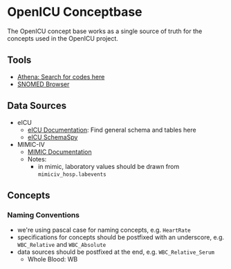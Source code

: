 # OpenICU Conceptbase

The OpenICU concept base works as a single source of truth for the concepts used in the OpenICU project.

## Tools

- [Athena: Search for codes here](https://athena.ohdsi.org/search-terms/start)
- [SNOMED Browser](https://browser.ihtsdotools.org)

## Data Sources

- eICU
  - [eICU Documentation](https://eicu-crd.mit.edu/about/eicu/): Find general schema and tables here
  - [eICU SchemaSpy](https://mit-lcp.github.io/eicu-schema-spy/)
- MIMIC-IV
  - [MIMIC Documentation](https://mimic.mit.edu/docs/)
  - Notes:
    - in mimic, laboratory values should be drawn from `mimiciv_hosp.labevents`

## Concepts

### Naming Conventions

- we're using pascal case for naming concepts, e.g. `HeartRate`
- specifications for concepts should be postfixed with an underscore, e.g. `WBC_Relative` and `WBC_Absolute`
- data sources should be postfixed at the end, e.g. `WBC_Relative_Serum`
  - Whole Blood: WB
